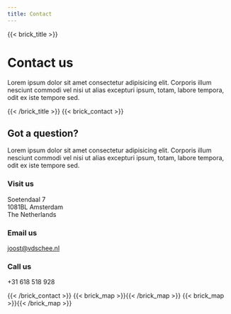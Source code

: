 ```yaml
---
title: Contact
---
```

{{< brick_title >}}

# Contact us

Lorem ipsum dolor sit amet consectetur adipisicing elit. Corporis illum nesciunt commodi vel nisi ut alias excepturi ipsum, totam, labore tempora, odit ex iste tempore sed.

{{< /brick_title >}}
{{< brick_contact >}}

## Got a question?

Lorem ipsum dolor sit amet consectetur adipisicing elit. Corporis illum nesciunt commodi vel nisi ut alias excepturi ipsum, totam, labore tempora, odit ex iste tempore sed.

### Visit us

Soetendaal 7  
1081BL Amsterdam  
The Netherlands

### Email us

joost@vdschee.nl

### Call us

+31 618 518 928


{{< /brick_contact >}}
{{< brick_map >}}{{< /brick_map >}}
{{< brick_map >}}{{< /brick_map >}}